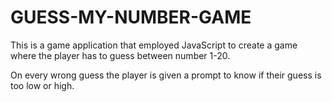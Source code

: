 # GUESS-MY-NUMBER-GAME

This is a game application that employed JavaScript to create a game where the player has to guess between number 1-20.

On every wrong guess the player is given a prompt to know if their guess is too low or high.
